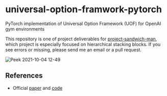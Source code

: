 # universal-option-framwork-pytorch
PyTorch implementation of Universal Option Framework (UOF) for OpenAI gym environments

This repository is one of project deliverables for [project-sandwich-man](https://github.com/ropiens/project-sandwich-man), which project is especially focused on hierarchical stacking blocks. If you see errors or missing, please send me an email or a pull request.


![Peek 2021-10-04 12-49](https://user-images.githubusercontent.com/26274945/135790154-fd1ed79b-b9b1-4086-907e-9ad107fba386.gif)


## References

- Official [paper](https://ieeexplore.ieee.org/document/9366328) and [code](https://github.com/IanYangChina/UOF-paper-code)
